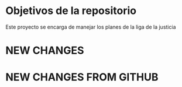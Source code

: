 # Objetivos de la repositorio

Este proyecto se encarga de manejar los planes de la liga de la justicia

# NEW CHANGES

# NEW CHANGES FROM GITHUB
